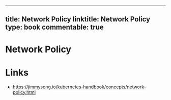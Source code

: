 
---
title: Network Policy
linktitle: Network Policy
type: book
commentable: true
---

# Network Policy

# Links

- https://jimmysong.io/kubernetes-handbook/concepts/network-policy.html

    